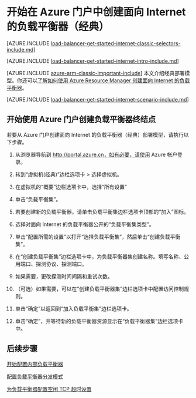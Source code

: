 <properties 
   pageTitle="开始使用 Azure 门户在经典部署模型中创建面向 Internet 的负载平衡器 | Azure"
   description="了解如何使用 Azure 门户在经典部署模型中创建面向 Internet 的负载平衡器"
   services="load-balancer"
   documentationCenter="na"
   authors="joaoma"
   manager="carolz"
   editor=""
   tags="azure-service-management"
/>
<tags  
   ms.service="load-balancer"
   ms.date="03/17/2016"
   wacn.date="08/29/2016" />

# 开始在 Azure 门户中创建面向 Internet 的负载平衡器（经典）

[AZURE.INCLUDE [load-balancer-get-started-internet-classic-selectors-include.md](../../includes/load-balancer-get-started-internet-classic-selectors-include.md)]

[AZURE.INCLUDE [load-balancer-get-started-internet-intro-include.md](../../includes/load-balancer-get-started-internet-intro-include.md)]

[AZURE.INCLUDE [azure-arm-classic-important-include](../../includes/azure-arm-classic-important-include.md)] 本文介绍经典部署模型。你还可以[了解如何使用 Azure Resource Manager 创建面向 Internet 的负载平衡器](/documentation/articles/load-balancer-get-started-internet-arm-ps/)。

 
[AZURE.INCLUDE [load-balancer-get-started-internet-scenario-include.md](../../includes/load-balancer-get-started-internet-scenario-include.md)]



## 开始使用 Azure 门户创建负载平衡器终结点	

若要从 Azure 门户创建面向 Internet 的负载平衡器（经典）部署模型，请执行以下步骤。

1. 从浏览器导航到 http://portal.azure.cn，如有必要，请使用 Azure 帐户登录。

2. 转到“虚拟机(经典)”边栏选项卡 > 选择虚拟机。

3. 在虚拟机的“概要”边栏选项卡中，选择“所有设置”

4. 单击“负载平衡集”。

5. 若要创建新的负载平衡器，请单击负载平衡集边栏选项卡顶部的“加入”图标。

6. 选择对面向 Internet 的负载平衡器公开的“负载平衡集类型”。

7. 单击“配置所需的设置”以打开“选择负载平衡集”，然后单击“创建负载平衡集”。

8. 在“创建负载平衡集”边栏选项卡中，为负载平衡器集创建名称。填写名称、公用端口、探测协议、探测端口。

9. 如果需要，更改探测时间间隔和重试次数。

10. （可选）如果需要，可以在“创建负载平衡器集”边栏选项卡中配置访问控制规则。

11. 单击“确定”以返回到“加入负载平衡集”边栏选项卡。

12. 单击“确定”，并等待新的负载平衡器资源显示在“负载平衡器集”边栏选项卡中。
 
## 后续步骤

[开始配置内部负载平衡器](/documentation/articles/load-balancer-get-started-ilb-arm-ps/)

[配置负载平衡器分发模式](/documentation/articles/load-balancer-distribution-mode/)

[为负载平衡器配置空闲 TCP 超时设置](/documentation/articles/load-balancer-tcp-idle-timeout/)

<!---HONumber=Mooncake_0822_2016-->